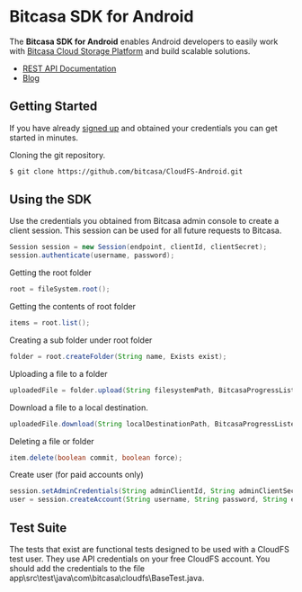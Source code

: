 # Bitcasa SDK for Android
  
The **Bitcasa SDK for Android** enables Android developers to easily work with [Bitcasa Cloud Storage Platform](https://www.bitcasa.com/) and build scalable solutions.

* [REST API Documentation](https://www.bitcasa.com/cloudfs-api-docs/)
* [Blog](http://blog.bitcasa.com/) 

## Getting Started

If you have already [signed up](https://www.bitcasa.com/cloudfs/pricing) and obtained your credentials you can get started in minutes.


Cloning the git repository.

  ```bash
  $ git clone https://github.com/bitcasa/CloudFS-Android.git
  ```

## Using the SDK

Use the credentials you obtained from Bitcasa admin console to create a client session. This session can be used for all future requests to Bitcasa.

```java
Session session = new Session(endpoint, clientId, clientSecret);
session.authenticate(username, password);
```

Getting the root folder

```java
root = fileSystem.root();
```

Getting the contents of root folder

```java
items = root.list();
```

Creating a sub folder under root folder

```java
folder = root.createFolder(String name, Exists exist);
```
Uploading a file to a folder

```java
uploadedFile = folder.upload(String filesystemPath, BitcasaProgressListener listener, BitcasaRESTConstants.Exists exists);
```

Download a file to a local destination.

```java
uploadedFile.download(String localDestinationPath, BitcasaProgressListener listener);
```

Deleting a file or folder

```java
item.delete(boolean commit, boolean force);
```

Create user (for paid accounts only)

```java
session.setAdminCredentials(String adminClientId, String adminClientSecret);
user = session.createAccount(String username, String password, String email, String firstName, String lastName, Boolean logInToCreatedUser);
```

## Test Suite

The tests that exist are functional tests designed to be used with a CloudFS test user. They use API credentials on your free CloudFS account. You should add the credentials to the file app\src\test\java\com\bitcasa\cloudfs\BaseTest.java.



